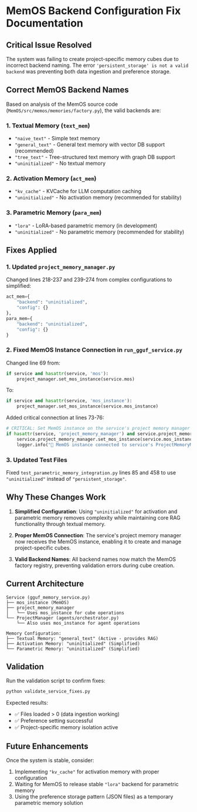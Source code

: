 # MemOS Backend Configuration Fix Documentation

## Critical Issue Resolved

The system was failing to create project-specific memory cubes due to incorrect backend naming. The error `'persistent_storage' is not a valid backend` was preventing both data ingestion and preference storage.

## Correct MemOS Backend Names

Based on analysis of the MemOS source code (`MemOS/src/memos/memories/factory.py`), the valid backends are:

### 1. Textual Memory (`text_mem`)
- `"naive_text"` - Simple text memory
- `"general_text"` - General text memory with vector DB support (recommended)
- `"tree_text"` - Tree-structured text memory with graph DB support
- `"uninitialized"` - No textual memory

### 2. Activation Memory (`act_mem`)
- `"kv_cache"` - KVCache for LLM computation caching
- `"uninitialized"` - No activation memory (recommended for stability)

### 3. Parametric Memory (`para_mem`)
- `"lora"` - LoRA-based parametric memory (in development)
- `"uninitialized"` - No parametric memory (recommended for stability)

## Fixes Applied

### 1. Updated `project_memory_manager.py`

Changed lines 218-237 and 239-274 from complex configurations to simplified:

```python
act_mem={
    "backend": "uninitialized",
    "config": {}
},
para_mem={
    "backend": "uninitialized", 
    "config": {}
}
```

### 2. Fixed MemOS Instance Connection in `run_gguf_service.py`

Changed line 69 from:
```python
if service and hasattr(service, 'mos'):
    project_manager.set_mos_instance(service.mos)
```

To:
```python
if service and hasattr(service, 'mos_instance'):
    project_manager.set_mos_instance(service.mos_instance)
```

Added critical connection at lines 73-76:
```python
# CRITICAL: Set MemOS instance on the service's project memory manager
if hasattr(service, 'project_memory_manager') and service.project_memory_manager:
    service.project_memory_manager.set_mos_instance(service.mos_instance)
    logger.info("🔗 MemOS instance connected to service's ProjectMemoryManager")
```

### 3. Updated Test Files

Fixed `test_parametric_memory_integration.py` lines 85 and 458 to use `"uninitialized"` instead of `"persistent_storage"`.

## Why These Changes Work

1. **Simplified Configuration**: Using `"uninitialized"` for activation and parametric memory removes complexity while maintaining core RAG functionality through textual memory.

2. **Proper MemOS Connection**: The service's project memory manager now receives the MemOS instance, enabling it to create and manage project-specific cubes.

3. **Valid Backend Names**: All backend names now match the MemOS factory registry, preventing validation errors during cube creation.

## Current Architecture

```
Service (gguf_memory_service.py)
├── mos_instance (MemOS)
├── project_memory_manager
│   └── Uses mos_instance for cube operations
└── ProjectManager (agents/orchestrator.py)
    └── Also uses mos_instance for agent operations

Memory Configuration:
├── Textual Memory: "general_text" (Active - provides RAG)
├── Activation Memory: "uninitialized" (Simplified)
└── Parametric Memory: "uninitialized" (Simplified)
```

## Validation

Run the validation script to confirm fixes:
```bash
python validate_service_fixes.py
```

Expected results:
- ✅ Files loaded > 0 (data ingestion working)
- ✅ Preference setting successful
- ✅ Project-specific memory isolation active

## Future Enhancements

Once the system is stable, consider:
1. Implementing `"kv_cache"` for activation memory with proper configuration
2. Waiting for MemOS to release stable `"lora"` backend for parametric memory
3. Using the preference storage pattern (JSON files) as a temporary parametric memory solution